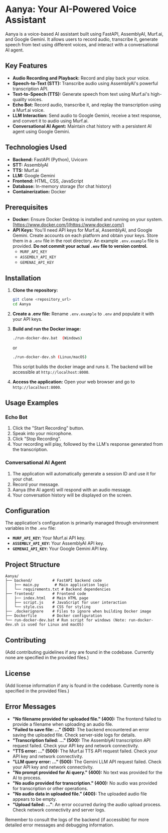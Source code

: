 # Aanya: Your AI-Powered Voice Assistant

Aanya is a voice-based AI assistant built using FastAPI, AssemblyAI, Murf.ai, and Google Gemini.  It allows users to record audio, transcribe it, generate speech from text using different voices, and interact with a conversational AI agent.

## Key Features

* **Audio Recording and Playback:** Record and play back your voice.
* **Speech-to-Text (STT):** Transcribe audio using AssemblyAI's powerful transcription API.
* **Text-to-Speech (TTS):** Generate speech from text using Murf.ai's high-quality voices.
* **Echo Bot:** Record audio, transcribe it, and replay the transcription using a Murf.ai voice.
* **LLM Interaction:** Send audio to Google Gemini, receive a text response, and convert it to audio using Murf.ai.
* **Conversational AI Agent:** Maintain chat history with a persistent AI agent using Google Gemini.

## Technologies Used

* **Backend:** FastAPI (Python), Uvicorn
* **STT:** AssemblyAI
* **TTS:** Murf.ai
* **LLM:** Google Gemini
* **Frontend:** HTML, CSS, JavaScript
* **Database:** In-memory storage (for chat history)
* **Containerization:** Docker


## Prerequisites

* **Docker:**  Ensure Docker Desktop is installed and running on your system.  [https://www.docker.com/](https://www.docker.com/)
* **API Keys:** You'll need API keys for Murf.ai, AssemblyAI, and Google Gemini.  Create accounts on each platform and obtain your keys.  Store them in a `.env` file in the root directory.  An example `.env.example` file is provided.  **Do not commit your actual `.env` file to version control.**
    * `MURF_API_KEY`
    * `ASSEMBLY_API_KEY`
    * `GEMENAI_API_KEY`

## Installation

1. **Clone the repository:**
   ```bash
   git clone <repository_url>
   cd Aanya
   ```

2. **Create a .env file:** Rename `.env.example` to `.env` and populate it with your API keys.

3. **Build and run the Docker image:**
   ```bash
   ./run-docker-dev.bat  (Windows)
   ```
   or
   ```bash
   ./run-docker-dev.sh (Linux/macOS)
   ```

   This script builds the docker image and runs it. The backend will be accessible at `http://localhost:8000`.

4. **Access the application:** Open your web browser and go to `http://localhost:8000`.

## Usage Examples

### Echo Bot

1. Click the "Start Recording" button.
2. Speak into your microphone.
3. Click "Stop Recording".
4. Your recording will play, followed by the LLM's response generated from the transcription.

### Conversational AI Agent

1. The application will automatically generate a session ID and use it for your chat.
2. Record your message.
3. Aanya (the AI agent) will respond with an audio message.
4. Your conversation history will be displayed on the screen.


## Configuration

The application's configuration is primarily managed through environment variables in the `.env` file:

* **`MURF_API_KEY`:** Your Murf.ai API key.
* **`ASSEMBLY_API_KEY`:** Your AssemblyAI API key.
* **`GEMENAI_API_KEY`:** Your Google Gemini API key.

## Project Structure

```
Aanya/
├── backend/         # FastAPI backend code
│   ├── main.py       # Main application logic
│   └── requirements.txt # Backend dependencies
├── frontend/        # Frontend code
│   ├── index.html   # Main HTML page
│   ├── script.js    # JavaScript for user interaction
│   └── style.css    # CSS for styling
├── .dockerignore    # Files to ignore when building Docker image
├── Dockerfile       # Docker configuration
└── run-docker-dev.bat # Run script for windows (Note: run-docker-dev.sh is used for Linux and macOS)
```

## Contributing

(Add contributing guidelines if any are found in the codebase.  Currently none are specified in the provided files.)


## License

(Add license information if any is found in the codebase. Currently none is specified in the provided files.)


## Error Messages

* **"No filename provided for uploaded file." (400):**  The frontend failed to provide a filename when uploading an audio file.
* **"Failed to save file: ..." (500):** The backend encountered an error saving the uploaded file. Check server-side logs for details.
* **"Transcription failed: ..." (500):**  The AssemblyAI transcription API request failed. Check your API key and network connectivity.
* **"TTS error: ..." (500):** The Murf.ai TTS API request failed. Check your API key and network connectivity.
* **"LLM query error: ..." (500):** The Gemini LLM API request failed. Check your API key and network connectivity.
* **"No prompt provided for Ai query." (400):** No text was provided for the AI to process.
* **"No audio provided for transcription." (400):**  No audio was provided for transcription or other operations.
* **"No audio data in uploaded file." (400):**  The uploaded audio file appears to be empty.
* **"Upload failed: ..."**: An error occurred during the audio upload process. Check network connectivity and server logs.

Remember to consult the logs of the backend (if accessible) for more detailed error messages and debugging information.
